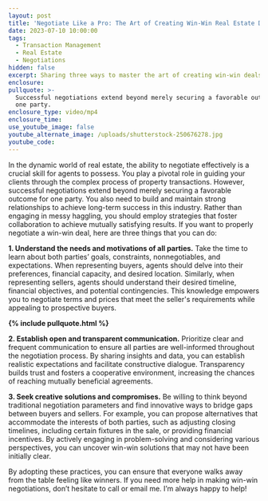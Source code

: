 ```yaml
---
layout: post
title: 'Negotiate Like a Pro: The Art of Creating Win-Win Real Estate Deals'
date: 2023-07-10 10:00:00
tags:
  - Transaction Management
  - Real Estate
  - Negotiations
hidden: false
excerpt: Sharing three ways to master the art of creating win-win deals.
enclosure:
pullquote: >-
  Successful negotiations extend beyond merely securing a favorable outcome for
  one party.
enclosure_type: video/mp4
enclosure_time:
use_youtube_image: false
youtube_alternate_image: /uploads/shutterstock-250676278.jpg
youtube_code:
---
```

In the dynamic world of real estate, the ability to negotiate effectively is a crucial skill for agents to possess. You play a pivotal role in guiding your clients through the complex process of property transactions. However, successful negotiations extend beyond merely securing a favorable outcome for one party. You also need to build and maintain strong relationships to achieve long-term success in this industry. Rather than engaging in messy haggling, you should employ strategies that foster collaboration to achieve mutually satisfying results. If you want to properly negotiate a win-win deal, here are three things that you can do:

**1\. Understand the needs and motivations of all parties.** Take the time to learn about both parties’ goals, constraints, nonnegotiables, and expectations. When representing buyers, agents should delve into their preferences, financial capacity, and desired location. Similarly, when representing sellers, agents should understand their desired timeline, financial objectives, and potential contingencies. This knowledge empowers you to negotiate terms and prices that meet the seller's requirements while appealing to prospective buyers.

**{% include pullquote.html %}**

**2\. Establish open and transparent communication.** Prioritize clear and frequent communication to ensure all parties are well-informed throughout the negotiation process. By sharing insights and data, you can establish realistic expectations and facilitate constructive dialogue. Transparency builds trust and fosters a cooperative environment, increasing the chances of reaching mutually beneficial agreements.&nbsp;

**3\. Seek creative solutions and compromises.** Be willing to think beyond traditional negotiation parameters and find innovative ways to bridge gaps between buyers and sellers. For example, you can propose alternatives that accommodate the interests of both parties, such as adjusting closing timelines, including certain fixtures in the sale, or providing financial incentives. By actively engaging in problem-solving and considering various perspectives, you can uncover win-win solutions that may not have been initially clear.

By adopting these practices, you can ensure that everyone walks away from the table feeling like winners. If you need more help in making win-win negotiations, don’t hesitate to call or email me. I’m always happy to help!